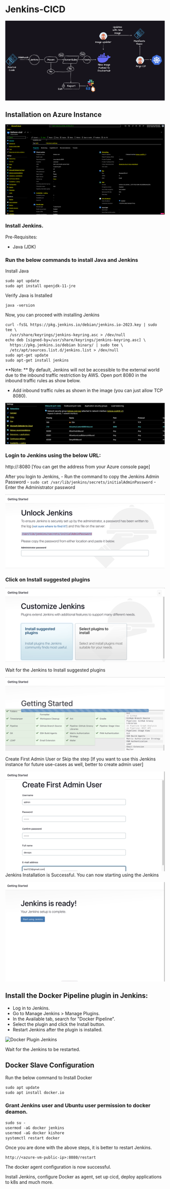 # Jenkins-CICD

![Arch Diagram ](../../CICD/Jenkins/images/arch-drawings/High_level_Arch.png)

## Installation on Azure Instance
![CICD Instance On Azure](../../CICD/Jenkins/images/misc/Azure_Jenkins.png)

### Install Jenkins.

Pre-Requisites:
 - Java (JDK)

### Run the below commands to install Java and Jenkins

Install Java

```
sudo apt update
sudo apt install openjdk-11-jre
```

Verify Java is Installed

```
java -version
```

Now, you can proceed with installing Jenkins

```
curl -fsSL https://pkg.jenkins.io/debian/jenkins.io-2023.key | sudo tee \
  /usr/share/keyrings/jenkins-keyring.asc > /dev/null
echo deb [signed-by=/usr/share/keyrings/jenkins-keyring.asc] \
  https://pkg.jenkins.io/debian binary/ | sudo tee \
  /etc/apt/sources.list.d/jenkins.list > /dev/null
sudo apt-get update
sudo apt-get install jenkins
```

**Note: ** By default, Jenkins will not be accessible to the external world due to the inbound traffic restriction by AWS. Open port 8080 in the inbound traffic rules as show below.

- Add inbound traffic rules as shown in the image (you can just allow TCP 8080).

![SG Azure VM](../../CICD/Jenkins/images/misc/SG.png)


### Login to Jenkins using the below URL:

http://<Azure-VM-public-ip-address>:8080    [You can get the address from your Azure console page]
  
After you login to Jenkins, 
      - Run the command to copy the Jenkins Admin Password - `sudo cat /var/lib/jenkins/secrets/initialAdminPassword`
      - Enter the Administrator password
      
![Unlock Jenkins ](../../CICD/Jenkins/images/misc/jenkins1.png)

### Click on Install suggested plugins

![Customize Jenkins ](../../CICD/Jenkins/images/misc/jenkins2.png)

Wait for the Jenkins to Install suggested plugins

![Installing Plugin on Jenkins](../../CICD/Jenkins/images/misc/jenkins3.png)

Create First Admin User or Skip the step [If you want to use this Jenkins instance for future use-cases as well, better to create admin user]

![Admin User Creation](../../CICD/Jenkins/images/misc/jenkins4.png)
Jenkins Installation is Successful. You can now starting using the Jenkins 

![Final Installation ](../../CICD/Jenkins/images/misc/jenkins5.png)

## Install the Docker Pipeline plugin in Jenkins:

   - Log in to Jenkins.
   - Go to Manage Jenkins > Manage Plugins.
   - In the Available tab, search for "Docker Pipeline".
   - Select the plugin and click the Install button.
   - Restart Jenkins after the plugin is installed.
   
![Docker Plugin Jenkins](../../CICD/Jenkins/CICD/Jenkins/images/misc/jenkins6.png)

Wait for the Jenkins to be restarted.


## Docker Slave Configuration

Run the below command to Install Docker

```
sudo apt update
sudo apt install docker.io
```
 
### Grant Jenkins user and Ubuntu user permission to docker deamon.

```
sudo su - 
usermod -aG docker jenkins
usermod -aG docker kishore
systemctl restart docker
```

Once you are done with the above steps, it is better to restart Jenkins.

```
http://<azure-vm-public-ip>:8080/restart
```

The docker agent configuration is now successful.

Install Jenkins, configure Docker as agent, set up cicd, deploy applications to k8s and much more.

